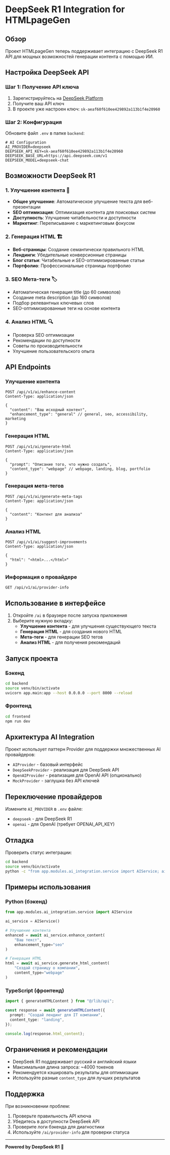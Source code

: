 # DeepSeek R1 Integration for HTMLpageGen

## Обзор

Проект HTMLpageGen теперь поддерживает интеграцию с DeepSeek R1 API для мощных возможностей генерации контента с помощью ИИ.

## Настройка DeepSeek API

### Шаг 1: Получение API ключа

1. Зарегистрируйтесь на [DeepSeek Platform](https://platform.deepseek.com)
2. Получите ваш API ключ
3. В проекте уже настроен ключ: `sk-aeaf60f610ee429892a113b1f4e20960`

### Шаг 2: Конфигурация

Обновите файл `.env` в папке `backend`:

```env
# AI Configuration
AI_PROVIDER=deepseek
DEEPSEEK_API_KEY=sk-aeaf60f610ee429892a113b1f4e20960
DEEPSEEK_BASE_URL=https://api.deepseek.com/v1
DEEPSEEK_MODEL=deepseek-chat
```

## Возможности DeepSeek R1

### 1. Улучшение контента 📝

- **Общее улучшение**: Автоматическое улучшение текста для веб-презентации
- **SEO оптимизация**: Оптимизация контента для поисковых систем
- **Доступность**: Улучшение читабельности и доступности
- **Маркетинг**: Переписывание с маркетинговым фокусом

### 2. Генерация HTML 🏗️

- **Веб-страницы**: Создание семантически правильного HTML
- **Лендинги**: Убедительные конверсионные страницы
- **Блог статьи**: Читабельные и SEO-оптимизированные статьи
- **Портфолио**: Профессиональные страницы портфолио

### 3. SEO Мета-теги 🏷️

- Автоматическая генерация title (до 60 символов)
- Создание meta description (до 160 символов)
- Подбор релевантных ключевых слов
- SEO-оптимизированные теги на основе контента

### 4. Анализ HTML 🔍

- Проверка SEO оптимизации
- Рекомендации по доступности
- Советы по производительности
- Улучшение пользовательского опыта

## API Endpoints

### Улучшение контента

```http
POST /api/v1/ai/enhance-content
Content-Type: application/json

{
  "content": "Ваш исходный контент",
  "enhancement_type": "general" // general, seo, accessibility, marketing
}
```

### Генерация HTML

```http
POST /api/v1/ai/generate-html
Content-Type: application/json

{
  "prompt": "Описание того, что нужно создать",
  "content_type": "webpage" // webpage, landing, blog, portfolio
}
```

### Генерация мета-тегов

```http
POST /api/v1/ai/generate-meta-tags
Content-Type: application/json

{
  "content": "Контент для анализа"
}
```

### Анализ HTML

```http
POST /api/v1/ai/suggest-improvements
Content-Type: application/json

{
  "html": "<html>...</html>"
}
```

### Информация о провайдере

```http
GET /api/v1/ai/provider-info
```

## Использование в интерфейсе

1. Откройте `/ai` в браузере после запуска приложения
2. Выберите нужную вкладку:
   - **Улучшение контента** - для улучшения существующего текста
   - **Генерация HTML** - для создания нового HTML
   - **Мета-теги** - для генерации SEO тегов
   - **Анализ HTML** - для получения рекомендаций

## Запуск проекта

### Бэкенд

```bash
cd backend
source venv/bin/activate
uvicorn app.main:app --host 0.0.0.0 --port 8000 --reload
```

### Фронтенд

```bash
cd frontend
npm run dev
```

## Архитектура AI Integration

Проект использует паттерн Provider для поддержки множественных AI провайдеров:

- `AIProvider` - базовый интерфейс
- `DeepSeekProvider` - реализация для DeepSeek API
- `OpenAIProvider` - реализация для OpenAI API (опционально)
- `MockProvider` - заглушка без API ключей

## Переключение провайдеров

Измените `AI_PROVIDER` в `.env` файле:

- `deepseek` - для DeepSeek R1
- `openai` - для OpenAI (требует OPENAI_API_KEY)

## Отладка

Проверить статус интеграции:

```bash
cd backend
source venv/bin/activate
python -c "from app.modules.ai_integration.service import AIService; ai = AIService(); print(type(ai.provider).__name__)"
```

## Примеры использования

### Python (бэкенд)

```python
from app.modules.ai_integration.service import AIService

ai_service = AIService()

# Улучшение контента
enhanced = await ai_service.enhance_content(
    "Ваш текст",
    enhancement_type="seo"
)

# Генерация HTML
html = await ai_service.generate_html_content(
    "Создай страницу о компании",
    content_type="webpage"
)
```

### TypeScript (фронтенд)

```typescript
import { generateHTMLContent } from "@/lib/api";

const response = await generateHTMLContent({
  prompt: "Создай лендинг для IT компании",
  content_type: "landing",
});

console.log(response.html_content);
```

## Ограничения и рекомендации

- DeepSeek R1 поддерживает русский и английский языки
- Максимальная длина запроса: ~4000 токенов
- Рекомендуется кэшировать результаты для оптимизации
- Используйте разные `content_type` для лучших результатов

## Поддержка

При возникновении проблем:

1. Проверьте правильность API ключа
2. Убедитесь в доступности DeepSeek API
3. Проверите логи бэкенда для диагностики
4. Используйте `/ai/provider-info` для проверки статуса

---

**Powered by DeepSeek R1** 🚀
